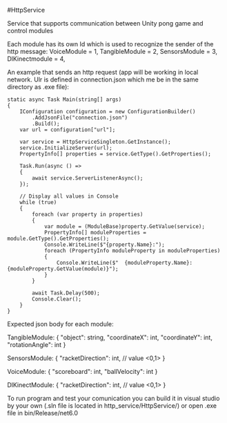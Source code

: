 #HttpService

Service that supports communication between Unity pong game and control modules

Each module has its own Id which is used to recognize the sender of the http message: VoiceModule = 1, TangibleModule = 2, SensorsModule = 3, DlKinectmodule = 4,

An example that sends an http request (app will be working in local network. Ulr is defined in connection.json which me be in the same directory as .exe file):

    static async Task Main(string[] args)
    {
        IConfiguration configuration = new ConfigurationBuilder()
            .AddJsonFile("connection.json")
            .Build();
        var url = configuration["url"];

        var service = HttpServiceSingleton.GetInstance();
        service.InitializeServer(url);
        PropertyInfo[] properties = service.GetType().GetProperties();

        Task.Run(async () =>
        {
            await service.ServerListenerAsync();
        });

        // Display all values in Console
        while (true)
        {
            foreach (var property in properties)
            {
                var module = (ModuleBase)property.GetValue(service);
                PropertyInfo[] moduleProperties = module.GetType().GetProperties();
                Console.WriteLine($"{property.Name}:");
                foreach (PropertyInfo moduleProperty in moduleProperties)
                {
                    Console.WriteLine($"  {moduleProperty.Name}: {moduleProperty.GetValue(module)}");
                }
            }

            await Task.Delay(500);
            Console.Clear();
        }
    }
Expected json body for each module:

TangibleModule: { "object": string, "coordinateX": int, "coordinateY": int, "rotationAngle": int }

SensorsModule: { "racketDirection": int, // value <0,1> }

VoiceModule: { "scoreboard": int, "ballVelocity": int }

DlKinectModule: { "racketDirection": int, // value <0,1> }

To run program and test your comunication you can build it in visual studio by your own (.sln file is located in http_service/HttpService/) or open .exe file in bin/Release/net6.0
